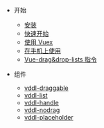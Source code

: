 - 开始
  - [安装](zh-cn/guide/installation)
  - [快速开始](zh-cn/guide/quick-start)
  - [使用 Vuex](zh-cn/guide/vuex)
  - [在手机上使用](zh-cn/guide/mobile)
  - [Vue-drag&drop-lists 指令](zh-cn/guide/vue-dndl)

- 组件
  - [vddl-draggable](zh-cn/component/vddl-draggable)
  - [vddl-list](zh-cn/component/vddl-list)
  - [vddl-handle](zh-cn/component/vddl-handle)
  - [vddl-nodrag](zh-cn/component/vddl-nodrag)
  - [vddl-placeholder](zh-cn/component/vddl-placeholder)
